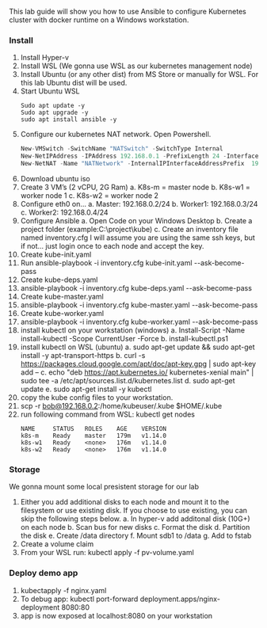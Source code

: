 This lab guide will show you how to use Ansible to configure Kubernetes cluster with docker runtime on a Windows workstation.

### Install

1.	Install Hyper-v
2.	Install WSL (We gonna use WSL as our kubernetes management node)
3.	Install Ubuntu (or any other dist) from MS Store or manually for WSL. For this lab Ubuntu dist will be used.
4.	Start Ubuntu WSL
    ```shell
    Sudo apt update -y
    Sudo apt upgrade -y 
    sudo apt install ansible -y
    ```
5.	Configure our kubernetes NAT network. Open Powershell.
    ```javascript
    New-VMSwitch -SwitchName "NATSwitch" -SwitchType Internal
    New-NetIPAddress -IPAddress 192.168.0.1 -PrefixLength 24 -InterfaceAlias "vEthernet (NATSwitch)"
    New-NetNAT -Name "NATNetwork" -InternalIPInterfaceAddressPrefix  192.168.0.0/24
    ```
6.	Download ubuntu iso
7.	Create 3 VM’s (2 vCPU, 2G Ram)
a.	K8s-m = master node
b.	K8s-w1 = worker node 1
c.	K8s-w2 = worker node 2
8.	Configure eth0 on…
a.	Master: 192.168.0.2/24
b.	Worker1: 192.168.0.3/24
c.	Worker2: 192.168.0.4/24
9.	Configure Ansible
a.	Open Code on your Windows Desktop
b.	Create a project folder (example:C:\project\kube)
c.	Create an inventory file named inventory.cfg
I will assume you are using the same ssh keys, but if not… just login once to each node and accept the key.
10.	Create kube-init.yaml
11.	Run ansible-playbook -i inventory.cfg kube-init.yaml --ask-become-pass
12.	Create kube-deps.yaml
13.	ansible-playbook -i inventory.cfg kube-deps.yaml --ask-become-pass
14.	Create kube-master.yaml
15.	ansible-playbook -i inventory.cfg kube-master.yaml --ask-become-pass
16.	Create kube-worker.yaml
17.	ansible-playbook -i inventory.cfg kube-worker.yaml --ask-become-pass
18.	install kubectl on your workstation (windows)
a.	Install-Script -Name install-kubectl -Scope CurrentUser -Force
b.	install-kubectl.ps1
19.	install kubectl on WSL (ubuntu)
a.	sudo apt-get update && sudo apt-get install -y apt-transport-https
b.	curl -s https://packages.cloud.google.com/apt/doc/apt-key.gpg | sudo apt-key add –
c.	echo "deb https://apt.kubernetes.io/ kubernetes-xenial main" | sudo tee -a /etc/apt/sources.list.d/kubernetes.list
d.	sudo apt-get update
e.	sudo apt-get install -y kubectl
20.	copy the kube config files to your workstation.
21.	scp -r bob@192.168.0.2:/home/kubeuser/.kube $HOME/.kube
22.	run following command from WSL: kubectl get nodes
    ```
    NAME     STATUS   ROLES    AGE    VERSION
    k8s-m    Ready    master   179m   v1.14.0
    k8s-w1   Ready    <none>   176m   v1.14.0
    k8s-w2   Ready    <none>   176m   v1.14.0
    ```


### Storage
We gonna mount some local presistent storage for our lab
1.	Either you add additional disks to each node and mount it to the filesystem or use existing disk. If you choose to use existing, you can skip the following steps below.
a.	In hyper-v add additonal disk (10G+) on each node
b.	Scan bus for new disks
c.	Format the disk
d.	Partition the disk
e.	Create /data directory
f.	Mount sdb1 to /data
g.	Add to fstab
2.	Create a volume claim
3.	From your WSL run: 
kubectl apply -f pv-volume.yaml

### Deploy demo app

1.	kubectapply -f nginx.yaml
3.	To debug app: kubectl port-forward deployment.apps/nginx-deployment 8080:80
4.	app is now exposed at localhost:8080 on your workstation
